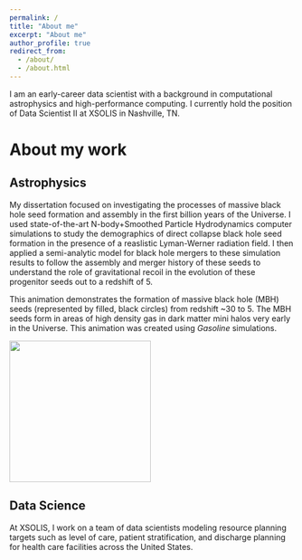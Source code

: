 ```yaml
---
permalink: /
title: "About me"
excerpt: "About me"
author_profile: true
redirect_from: 
  - /about/
  - /about.html
---
```


I am an early-career data scientist with a background in computational astrophysics and high-performance computing.  I currently hold the position of Data Scientist II at XSOLIS in Nashville, TN.

About my work
======

Astrophysics
------
My dissertation focused on investigating the processes of massive black hole seed formation and assembly in the first billion years of the Universe.  I used state-of-the-art N-body+Smoothed Particle Hydrodynamics computer simulations to study the demographics of direct collapse black hole seed formation in the presence of a reaslistic Lyman-Werner radiation field.  I then applied a semi-analytic model for black hole mergers to these simulation results to follow the assembly and merger history of these seeds to understand the role of gravitational recoil in the evolution of these progenitor seeds out to a redshift of 5.

This animation demonstrates the formation of massive black hole (MBH) seeds (represented by filled, black circles) from redshift ~30 to 5.  The MBH seeds form in areas of high density gas in dark matter mini halos very early in the Universe.  This animation was created using *Gasoline* simulations.

<img src="https://gcdunn.github.io/files/gasdensityBoxBHpos200kpc.gif" height="250" class="center">

Data Science
------
At XSOLIS, I work on a team of data scientists modeling resource planning targets such as level of care, patient stratification, and discharge planning for health care facilities across the United States.
